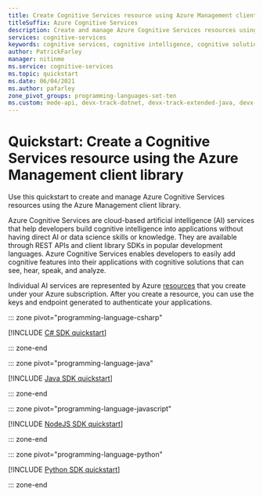 ```yaml
---
title: Create Cognitive Services resource using Azure Management client library
titleSuffix: Azure Cognitive Services
description: Create and manage Azure Cognitive Services resources using the Azure Management client library.
services: cognitive-services
keywords: cognitive services, cognitive intelligence, cognitive solutions, ai services
author: PatrickFarley
manager: nitinme
ms.service: cognitive-services
ms.topic: quickstart
ms.date: 06/04/2021
ms.author: pafarley
zone_pivot_groups: programming-languages-set-ten
ms.custom: mode-api, devx-track-dotnet, devx-track-extended-java, devx-track-js, devx-track-python
---
```


# Quickstart: Create a Cognitive Services resource using the Azure Management client library

Use this quickstart to create and manage Azure Cognitive Services resources using the Azure Management client library.

Azure Cognitive Services are cloud-based artificial intelligence (AI) services that help developers build cognitive intelligence into applications without having direct AI or data science skills or knowledge. They are available through REST APIs and client library SDKs in popular development languages. Azure Cognitive Services enables developers to easily add cognitive features into their applications with cognitive solutions that can see, hear, speak, and analyze.

Individual AI services are represented by Azure [resources](../azure-resource-manager/management/manage-resources-portal.md) that you create under your Azure subscription. After you create a resource, you can use the keys and endpoint generated to authenticate your applications.

::: zone pivot="programming-language-csharp"

[!INCLUDE [C# SDK quickstart](includes/quickstarts/management-csharp.md)]

::: zone-end

::: zone pivot="programming-language-java"

[!INCLUDE [Java SDK quickstart](includes/quickstarts/management-java.md)]

::: zone-end

::: zone pivot="programming-language-javascript"

[!INCLUDE [NodeJS SDK quickstart](includes/quickstarts/management-node.md)]

::: zone-end

::: zone pivot="programming-language-python"

[!INCLUDE [Python SDK quickstart](includes/quickstarts/management-python.md)]

::: zone-end

